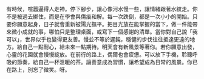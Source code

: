 有時候，喧囂逼得人走神。停下腳步，讓心像河水慢一些，讓情緒跟著水紋走。你不是被過去綁住，而是在學會與傷痕和解。每一次跌倒，都是一次小小的開始。只要你願意起身，日子就會重新被陽光撫平。把目光放在能掌握的當下，做一件能帶來微小成就的事，哪怕只是整理桌面，或寫下一個感謝的清單。當你對自己說「我可以」，世界似乎也變得更友善。慢並不等於遲鈍，穩健的步伐往往抵達更遠的地方。給自己一點耐心，給未來一點期待。明天會有新風景等著你。若你願意出發，心靈的花園就會慢慢綻放。在前行的路上，偶爾也會疲憊。可以放下手機，聆聽呼吸的節奏，給自己一杯溫暖的茶。讓善意成為習慣，讓希望成為日常的風景。你已在路上，別忘了微笑。呀。